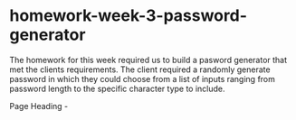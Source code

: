 # homework-week-3-password-generator
The homework for this week required us to build a pasword generator that met the clients requirements. The client required a randomly generate password in which they could choose from a list of inputs ranging from password length to the specific character type to include. 

Page Heading - 

